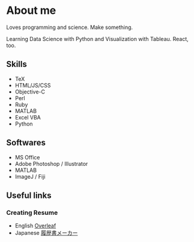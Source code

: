 # About me

Loves programming and science. Make something.

Learning Data Science with Python and Visualization with Tableau.
React, too.

## Skills
- TeX
- HTML/JS/CSS
- Objective-C
- Perl
- Ruby
- MATLAB
- Excel VBA
- Python

## Softwares
- MS Office
- Adobe Photoshop / Illustrator
- MATLAB
- ImageJ / Fiji

## Useful links

### Creating Resume
- English
[Overleaf]()
- Japanese
[履歴書メーカー](https://www.resumemaker.jp/)
